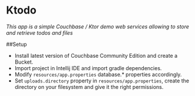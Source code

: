 # Ktodo

_This app is a simple Couchbase / Ktor demo web services allowing to store and retrieve todos and files_

##Setup

- Install latest version of Couchbase Community Edition and create a Bucket.
- Import project in Intellij IDE and import gradle dependencies.
- Modify `resources/app.properties` database.* properties accordingly.
- Set `uploads.directory` property in `resources/app.properties`, create the directory on your filesystem and give it the right permissions.
 
